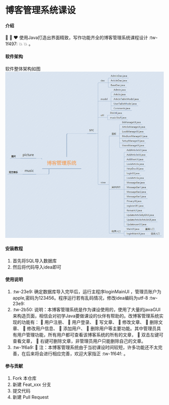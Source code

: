 # 博客管理系统课设

#### 介绍
 :yellow_heart:  :purple_heart:  :heart: 使用Java打造出界面精致，写作功能齐全的博客管理系统课程设计 :tw-1f497: :boom:  :collision:  。

#### 软件架构
软件整体架构如图
![输入图片说明](src/top/picture/structure.png)




#### 安装教程

1.  首先将SQL导入数据库
2.  然后将代码导入idea即可


#### 使用说明

1.   :tw-23e9: 确定数据库导入完毕后，运行主程序loginMainUI ，管理员账户为apple,密码为123456。程序运行若有乱码情况，修改idea编码为utf-8 :tw-23e9: 
2.   :tw-2b50: 说明：本博客管理系统是作为课设使用的，使用了大量的javaGUI来构造页面，相信会对初学Java要做课设的伙伴有帮助的。改博客管理系统实现的功能有： :lollipop: 用户注册、 :honey_pot: 用户登录、 :apple: 写文章、 :tangerine: 修改文章、 :lemon: 删除文章、 :cherries: 修改用户信息、 :watermelon: 添加用户、 :peach: 删除用户等主要功能。其中管理员具有用户管理功能，所有用户都可查看该博客系统的所有的文章， :cake: 双击左键可查看文章， :shaved_ice: 右键可删除文章，非管理员用户只能删除自己的文章。
3.   :tw-1f6a9: :eyes:  注：本博客管理系统由于当初课设时间较短，许多功能还不太完善，在后来将会进行相应完善，欢迎大家指正 :tw-1f64f: 。

#### 参与贡献

1.  Fork 本仓库
2.  新建 Feat_xxx 分支
3.  提交代码
4.  新建 Pull Request

